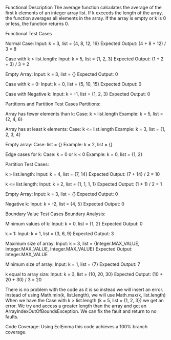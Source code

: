 Functional Description
The average function calculates the average of the first k elements of an integer array list. If k exceeds the length of the array, the function averages all elements in the array. If the array is empty or k is 0 or less, the function returns 0.

Functional Test Cases

Normal Case:
Input: k = 3, list = {4, 8, 12, 16}
Expected Output: (4 + 8 + 12) / 3 = 8

Case with k > list.length:
Input: k = 5, list = {1, 2, 3}
Expected Output: (1 + 2 + 3) / 3 = 2

Empty Array:
Input: k = 3, list = {}
Expected Output: 0

Case with k = 0:
Input: k = 0, list = {5, 10, 15}
Expected Output: 0

Case with Negative k:
Input: k = -1, list = {1, 2, 3}
Expected Output: 0


Partitions and Partition Test Cases
Partitions:

Array has fewer elements than k:
Case: k > list.length
Example: k = 5, list = {2, 4, 6}

Array has at least k elements:
Case: k <= list.length
Example: k = 3, list = {1, 2, 3, 4}

Empty array:
Case: list = {}
Example: k = 2, list = {}

Edge cases for k:
Case: k = 0 or k < 0
Example: k = 0, list = {1, 2}


Partition Test Cases:

k > list.length:
Input: k = 4, list = {7, 14}
Expected Output: (7 + 14) / 2 = 10

k <= list.length:
Input: k = 2, list = {1, 1, 1, 1}
Expected Output: (1 + 1) / 2 = 1

Empty Array:
Input: k = 3, list = {}
Expected Output: 0

Negative k:
Input: k = -2, list = {4, 5}
Expected Output: 0


Boundary Value Test Cases
Boundary Analysis:

Minimum values of k:
Input: k = 0, list = {1, 2}
Expected Output: 0

k = 1:
Input: k = 1, list = {3, 6, 9}
Expected Output: 3

Maximum size of array:
Input: k = 3, list = {Integer.MAX_VALUE, Integer.MAX_VALUE, Integer.MAX_VALUE}
Expected Output: Integer.MAX_VALUE

Minimum size of array:
Input: k = 1, list = {7}
Expected Output: 7

k equal to array size:
Input: k = 3, list = {10, 20, 30}
Expected Output: (10 + 20 + 30) / 3 = 20



There is no problem with the code as it is so instead we will insert an error.
Instead of using Math.min(k, list.length), we will use Math.max(k, list.length)
When we have the Case with k > list.length (k = 5, list = {1, 2, 3}) we get an error.
We try and access a greater length than the array and get an ArrayIndexOutOfBoundsException.
We can fix the fault and return to no faults.

Code Coverage:
Using EclEmma this code achieves a 100% branch coverage.